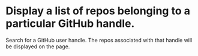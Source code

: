 # Display a list of repos belonging to a particular GitHub handle.
  Search for a GitHub user handle.
  The repos associated with that handle will be displayed on the page.